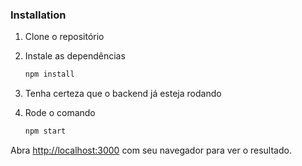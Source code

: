 ### Installation

1. Clone o repositório

2. Instale as dependências
   ```sh
   npm install
   ```
3. Tenha certeza que o backend já esteja rodando

4. Rode o comando
    ```sh
   npm start
   ```
Abra [http://localhost:3000](http://localhost:3000) com seu navegador para ver o resultado.
